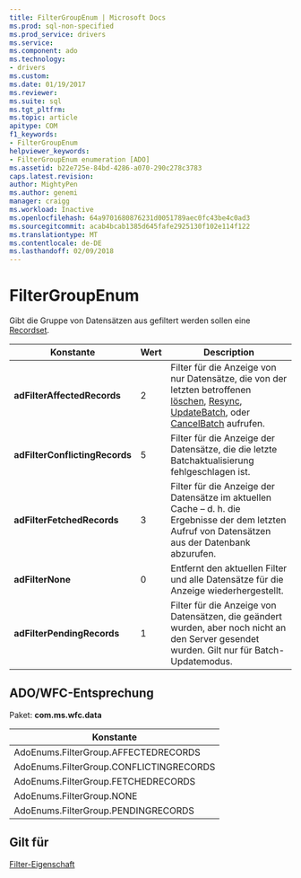 ```yaml
---
title: FilterGroupEnum | Microsoft Docs
ms.prod: sql-non-specified
ms.prod_service: drivers
ms.service: 
ms.component: ado
ms.technology:
- drivers
ms.custom: 
ms.date: 01/19/2017
ms.reviewer: 
ms.suite: sql
ms.tgt_pltfrm: 
ms.topic: article
apitype: COM
f1_keywords:
- FilterGroupEnum
helpviewer_keywords:
- FilterGroupEnum enumeration [ADO]
ms.assetid: b22e725e-84bd-4286-a070-290c278c3783
caps.latest.revision: 
author: MightyPen
ms.author: genemi
manager: craigg
ms.workload: Inactive
ms.openlocfilehash: 64a9701680876231d0051789aec0fc43be4c0ad3
ms.sourcegitcommit: acab4bcab1385d645fafe2925130f102e114f122
ms.translationtype: MT
ms.contentlocale: de-DE
ms.lasthandoff: 02/09/2018
---
```

# <a name="filtergroupenum"></a>FilterGroupEnum
Gibt die Gruppe von Datensätzen aus gefiltert werden sollen eine [Recordset](../../../ado/reference/ado-api/recordset-object-ado.md).  
  
|Konstante|Wert|Description|  
|--------------|-----------|-----------------|  
|**adFilterAffectedRecords**|2|Filter für die Anzeige von nur Datensätze, die von der letzten betroffenen [löschen](../../../ado/reference/ado-api/delete-method-ado-recordset.md), [Resync](../../../ado/reference/ado-api/resync-method.md), [UpdateBatch](../../../ado/reference/ado-api/updatebatch-method.md), oder [CancelBatch](../../../ado/reference/ado-api/cancelbatch-method-ado.md) aufrufen.|  
|**adFilterConflictingRecords**|5|Filter für die Anzeige der Datensätze, die die letzte Batchaktualisierung fehlgeschlagen ist.|  
|**adFilterFetchedRecords**|3|Filter für die Anzeige der Datensätze im aktuellen Cache – d. h. die Ergebnisse der dem letzten Aufruf von Datensätzen aus der Datenbank abzurufen.|  
|**adFilterNone**|0|Entfernt den aktuellen Filter und alle Datensätze für die Anzeige wiederhergestellt.|  
|**adFilterPendingRecords**|1|Filter für die Anzeige von Datensätzen, die geändert wurden, aber noch nicht an den Server gesendet wurden. Gilt nur für Batch-Updatemodus.|  
  
## <a name="adowfc-equivalent"></a>ADO/WFC-Entsprechung  
 Paket: **com.ms.wfc.data**  
  
|Konstante|  
|--------------|  
|AdoEnums.FilterGroup.AFFECTEDRECORDS|  
|AdoEnums.FilterGroup.CONFLICTINGRECORDS|  
|AdoEnums.FilterGroup.FETCHEDRECORDS|  
|AdoEnums.FilterGroup.NONE|  
|AdoEnums.FilterGroup.PENDINGRECORDS|  
  
## <a name="applies-to"></a>Gilt für  
 [Filter-Eigenschaft](../../../ado/reference/ado-api/filter-property.md)
